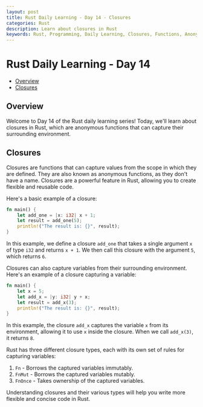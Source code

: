 ```yaml
---
layout: post
title: Rust Daily Learning - Day 14 - Closures
categories: Rust
description: Learn about closures in Rust
keywords: Rust, Programming, Daily Learning, Closures, Functions, Anonymous Functions
---
```

# Rust Daily Learning - Day 14

- [Overview](#overview)
- [Closures](#closures)

## Overview

Welcome to Day 14 of the Rust daily learning series! Today, we'll learn about closures in Rust, which are anonymous functions that can capture their surrounding environment.

## Closures

Closures are functions that can capture values from the scope in which they are defined. They are also known as anonymous functions, as they don't have a name. Closures are a powerful feature in Rust, allowing you to create flexible and reusable code.

Here's a basic example of a closure:

```rust
fn main() {
    let add_one = |x: i32| x + 1;
    let result = add_one(5);
    println!("The result is: {}", result);
}
```

In this example, we define a closure `add_one` that takes a single argument `x` of type `i32` and returns `x + 1`. We then call this closure with the argument `5`, which returns `6`.

Closures can also capture variables from their surrounding environment. Here's an example of a closure capturing a variable:

```rust
fn main() {
    let x = 5;
    let add_x = |y: i32| y + x;
    let result = add_x(3);
    println!("The result is: {}", result);
}
```

In this example, the closure `add_x` captures the variable `x` from its environment, allowing it to use `x` inside the closure. When we call `add_x(3)`, it returns `8`.

Rust has three different closure types, each with its own set of rules for capturing variables:

1. `Fn` - Borrows the captured variables immutably.
2. `FnMut` - Borrows the captured variables mutably.
3. `FnOnce` - Takes ownership of the captured variables.

Understanding closures and their various types will help you write more flexible and concise code in Rust.